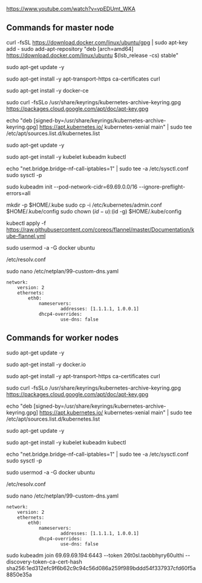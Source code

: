 https://www.youtube.com/watch?v=vpEDUmt_WKA


## Commands for master node

curl -fsSL https://download.docker.com/linux/ubuntu/gpg | sudo apt-key add -
sudo add-apt-repository "deb [arch=amd64] https://download.docker.com/linux/ubuntu $(lsb_release -cs) stable"

sudo apt-get update -y

sudo apt-get install -y apt-transport-https ca-certificates curl

sudo apt-get install -y docker-ce

sudo curl -fsSLo /usr/share/keyrings/kubernetes-archive-keyring.gpg https://packages.cloud.google.com/apt/doc/apt-key.gpg

echo "deb [signed-by=/usr/share/keyrings/kubernetes-archive-keyring.gpg] https://apt.kubernetes.io/ kubernetes-xenial main" | sudo tee /etc/apt/sources.list.d/kubernetes.list

sudo apt-get update -y

sudo apt-get install -y kubelet kubeadm kubectl

echo "net.bridge.bridge-nf-call-iptables=1" | sudo tee -a /etc/sysctl.conf
sudo sysctl -p

sudo kubeadm init --pod-network-cidr=69.69.0.0/16 --ignore-preflight-errors=all

mkdir -p $HOME/.kube
sudo cp -i /etc/kubernetes/admin.conf $HOME/.kube/config
sudo chown $(id -u):$(id -g) $HOME/.kube/config

kubectl apply -f https://raw.githubusercontent.com/coreos/flannel/master/Documentation/kube-flannel.yml

sudo usermod -a -G docker ubuntu

/etc/resolv.conf

sudo nano /etc/netplan/99-custom-dns.yaml
```
network:
    version: 2
    ethernets:
        eth0:         
            nameservers:
                    addresses: [1.1.1.1, 1.0.0.1]
            dhcp4-overrides:
                    use-dns: false
```


## Commands for worker nodes

sudo apt-get update -y

sudo apt-get install -y docker.io

sudo apt-get install -y apt-transport-https ca-certificates curl

sudo curl -fsSLo /usr/share/keyrings/kubernetes-archive-keyring.gpg https://packages.cloud.google.com/apt/doc/apt-key.gpg

echo "deb [signed-by=/usr/share/keyrings/kubernetes-archive-keyring.gpg] https://apt.kubernetes.io/ kubernetes-xenial main" | sudo tee /etc/apt/sources.list.d/kubernetes.list

sudo apt-get update -y

sudo apt-get install -y kubelet kubeadm kubectl

echo "net.bridge.bridge-nf-call-iptables=1" | sudo tee -a /etc/sysctl.conf
sudo sysctl -p

sudo usermod -a -G docker ubuntu

/etc/resolv.conf

sudo nano /etc/netplan/99-custom-dns.yaml
```
network:
    version: 2
    ethernets:
        eth0:         
            nameservers:
                    addresses: [1.1.1.1, 1.0.0.1]
            dhcp4-overrides:
                    use-dns: false
```

sudo kubeadm join 69.69.69.194:6443 --token 26t0sl.taobbhyry60ulthi --discovery-token-ca-cert-hash sha256:1ed312efc9f6b62c9c94c56d086a259f989bddd54f337937cfd60f5a8850e35a
